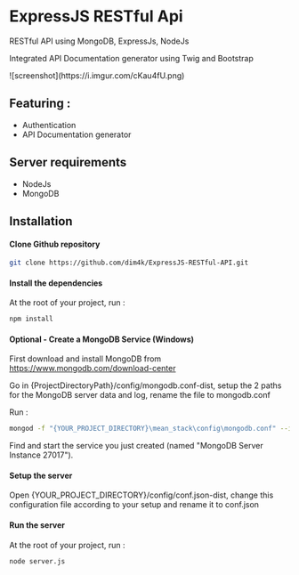 ExpressJS RESTful Api
=====
<p>RESTful API using MongoDB, ExpressJs, NodeJs</p>
<p>Integrated API Documentation generator using Twig and Bootstrap</p>
![screenshot](https://i.imgur.com/cKau4fU.png)

Featuring :
----
* Authentication
* API Documentation generator
<!-- TODO Project requirement and instalation setup -->

Server requirements
----
* NodeJs
* MongoDB

Installation
----

#### Clone Github repository

```sh
git clone https://github.com/dim4k/ExpressJS-RESTful-API.git
```
#### Install the dependencies

At the root of your project, run :

```sh
npm install
```

#### Optional - Create a MongoDB Service (Windows)

First download and install MongoDB from https://www.mongodb.com/download-center

Go in {ProjectDirectoryPath}/config/mongodb.conf-dist, setup the 2 paths for the MongoDB server data and log, rename the file to mongodb.conf

Run :

```sh
mongod -f "{YOUR_PROJECT_DIRECTORY}\mean_stack\config\mongodb.conf" --install --serviceName mdb27017 --serviceDisplayName "MongoDB Server Instance 27017" --serviceDescription "MongoDB Server Instance running on 27017"
```

Find and start the service you just created (named "MongoDB Server Instance 27017").

#### Setup the server

Open {YOUR_PROJECT_DIRECTORY}/config/conf.json-dist, change this configuration file according to your setup and rename it to conf.json

#### Run the server

At the root of your project, run :

```sh
node server.js
```
